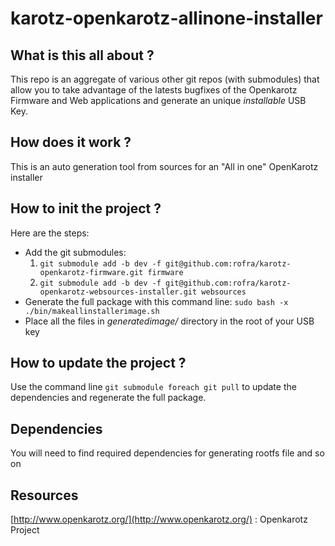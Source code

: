 # karotz-openkarotz-allinone-installer

## What is this all about ?

This repo is an aggregate of various other git repos (with submodules) that allow you to take advantage of the latests bugfixes of the Openkarotz Firmware and Web applications and generate an unique *installable* USB Key.

## How does it work ?

This is an auto generation tool from sources for an "All in one" OpenKarotz installer

## How to init the project ?

Here are the steps:

- Add the git submodules:
  1. `git submodule add -b dev -f git@github.com:rofra/karotz-openkarotz-firmware.git firmware`
  1. `git submodule add -b dev -f git@github.com:rofra/karotz-openkarotz-websources-installer.git websources`
- Generate the full package with this command line: `sudo bash -x ./bin/makeallinstallerimage.sh` 
- Place all the files in *generatedimage/* directory in the root of your USB key 

## How to update the project ?

Use the command line `git submodule foreach git pull` to update the dependencies and regenerate the full package.

## Dependencies
You will need to find required dependencies for generating rootfs file and so on


## Resources

[http://www.openkarotz.org/](http://www.openkarotz.org/) : Openkarotz Project
